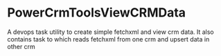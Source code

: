 # PowerCrmToolsViewCRMData
A devops task utility to create simple fetchxml and view crm data. It also contains task to which reads fetchxml from one crm and upsert data in other crm
